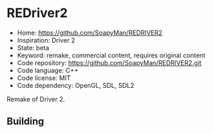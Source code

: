 # REDriver2

- Home: https://github.com/SoapyMan/REDRIVER2
- Inspiration: Driver 2
- State: beta
- Keyword: remake, commercial content, requires original content
- Code repository: https://github.com/SoapyMan/REDRIVER2.git
- Code language: C++
- Code license: MIT
- Code dependency: OpenGL, SDL, SDL2

Remake of Driver 2.

## Building

